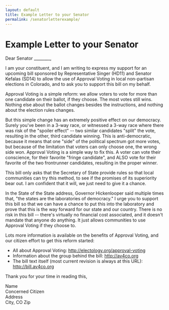 ```yaml
---
layout: default
title: Example Letter to your Senator
permalink: /senatorletterexample/
---
```


# Example Letter to your Senator

Dear Senator ________,

I am your constituent, and I am writing to express my support for an upcoming bill sponsored by Representative Singer (HD11) and Senator Kefalas (SD14) to allow the use of Approval Voting in local non-partisan elections in Colorado, and to ask you to support this bill on my behalf.

Approval Voting is a simple reform: we allow voters to vote for more than one candidate on their ballot, if they choose. The most votes still wins. Nothing else about the ballot changes besides the instructions, and nothing about the election rules changes.

But this simple change has an extremely positive effect on our democracy. Surely you've been in a 3-way race, or witnessed a 3-way race where there was risk of the "spoiler effect" -- two similar candidates "split" the vote, resulting in the other, third candidate winning. This is anti-democratic, because it means that one "side" of the political spectrum got more votes, but because of the limitation that voters can only choose one, the wrong side won. Approval Voting is a simple way to fix this. A voter can vote their conscience, for their favorite "fringe candidate", and ALSO vote for their favorite of the two frontrunner candidates, resulting in the proper winner.

This bill only asks that the Secretary of State provide rules so that local communities can try this method, to see if the promises of its superiority bear out. I am confident that it will, we just need to give it a chance.

In the State of the State address, Governor Hickenlooper said multiple times that, "the states are the laboratories of democracy." I urge you to support this bill so that we can have a chance to put this into the laboratory and prove that this is the way forward for our state and our country. There is no risk in this bill -- there's virtually no financial cost associated, and it doesn't mandate that anyone do anything. It just allows communities to use Approval Voting if they choose to.

Lots more information is available on the benefits of Approval Voting, and our citizen effort to get this reform started:
- All about Approval Voting: http://electology.org/approval-voting
- Information about the group behind the bill: http://av4co.org
- The bill text itself (most current revision is always at this URL): http://bill.av4co.org

Thank you for your time in reading this,


Name  
Concerned Citizen  
Address  
City, CO Zip  
